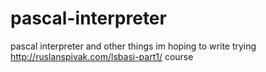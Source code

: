 # pascal-interpreter
pascal interpreter and other things im hoping to write trying http://ruslanspivak.com/lsbasi-part1/ course
